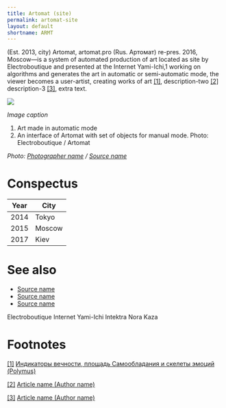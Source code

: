 ```yaml
---
title: Artomat (site)
permalink: artomat-site
layout: default
shortname: ARMT
---
```


(Est. 2013, city) Artomat, artomat.pro (Rus. Артомат) re-pres. 2016, Moscow—is a system of automated production of art located as site by Electroboutique and presented at the Internet Yami-Ichi,1 working on algorithms and generates the art in automatic or semi-automatic mode,  the viewer becomes a user-artist, creating works of art <span id="a1">[\[1\]](#f1)</span>, description-two <span id="a2">[\[2\]](#f2)</span> description-3 <span id="a3">[\[3\]](#f3)</span>, extra text.

![](/images/image-name.jpg)

*Image caption*

1. Art made in automatic mode
2. An interface of Artomat with set of objects for manual mode.
Photo: Electroboutique / Artomat

*Photo: [Photographer name](http://example.net/) / [Source name](http://example.net/)*

# Conspectus

|Year|City|
|----|---------|
|2014|Tokyo|
|2015|Moscow|
|2017|Kiev|

# See also

- [Source name](http://example.net/)
- [Source name](http://example.net/)
- [Source name](http://example.net/)

Electroboutique
Internet Yami-Ichi
Intektra
Nora Kaza

# Footnotes

[[1]](#a1) <span id="f1"></span> [Индикаторы вечности, площадь Самообладания и скелеты эмоций (Polymus)](http://example.net/article)

[[2]](#a2) <span id="f2"></span> [Article name (Author name)](http://example.net/article)

[[3]](#a3) <span id="f3"></span> [Article name (Author name)](http://example.net/article)
